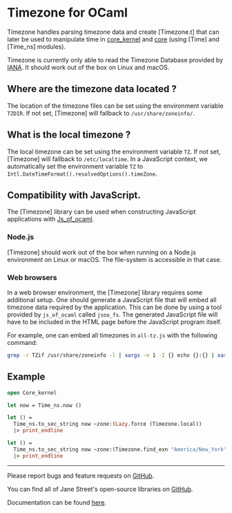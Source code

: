 Timezone for OCaml
===================================

Timezone handles parsing timezone data and create [Timezone.t] that
can later be used to manipulate time in
[core_kernel](https://github.com/janestreet/core_kernel) and
[core](https://github.com/janestreet/core) (using [Time] and [Time_ns] modules).

Timezone is currently only able to read the Timezone Database
provided by [IANA](https://www.iana.org/time-zones). It should work
out of the box on Linux and macOS.

## Where are the timezone data located ?

The location of the timezone files can be set using the environment
variable `TZDIR`. If not set, [Timezone] will fallback to
`/usr/share/zoneinfo/`.

## What is the local timezone ?

The local timezone can be set using the environment variable `TZ`. If
not set, [Timezone] will fallback to `/etc/localtime`.
In a JavaScript context, we automatically set the environment variable
`TZ` to `Intl.DateTimeFormat().resolvedOptions().timeZone`.

## Compatibility with JavaScript.

The [Timezone] library can be used when constructing JavaScript
applications with
[Js_of_ocaml](https://github.com/ocsigen/js_of_ocaml/).

### Node.js
[Timezone] should work out of the box when running on a Node.js
environment on Linux or macOS. The file-system is accessible in that
case.

### Web browsers
In a web browser environment, the [Timezone] library requires some
additional setup. One should generate a JavaScript file that will
embed all timezone data required by the application. This can be done
by using a tool provided by `js_of_ocaml` called `jsoo_fs`. The
generated JavaScript file will have to be included in the HTML page
before the JavaScript program itself.

For example, one can embed all timezones in `all-tz.js` with the following command:
```sh
grep -r TZif /usr/share/zoneinfo -l | xargs -n 1 -I {} echo {}:{} | xargs jsoo_fs -o all-tz.js
```



## Example

```ocaml
open Core_kernel

let now = Time_ns.now ()

let () =
  Time_ns.to_sec_string now ~zone:(Lazy.force (Timezone.local))
  |> print_endline

let () =
  Time_ns.to_sec_string now ~zone:(Timezone.find_exn "America/New_York")
  |> print_endline
```

------

Please report bugs and feature requests on
[GitHub](https://github.com/janestreet/timezone).

You can find all of Jane Street's open-source libraries on
[GitHub](https://github.com/janestreet).

Documentation can be found
[here](https://ocaml.janestreet.com/ocaml-core/latest/doc/timezone/index.html).
